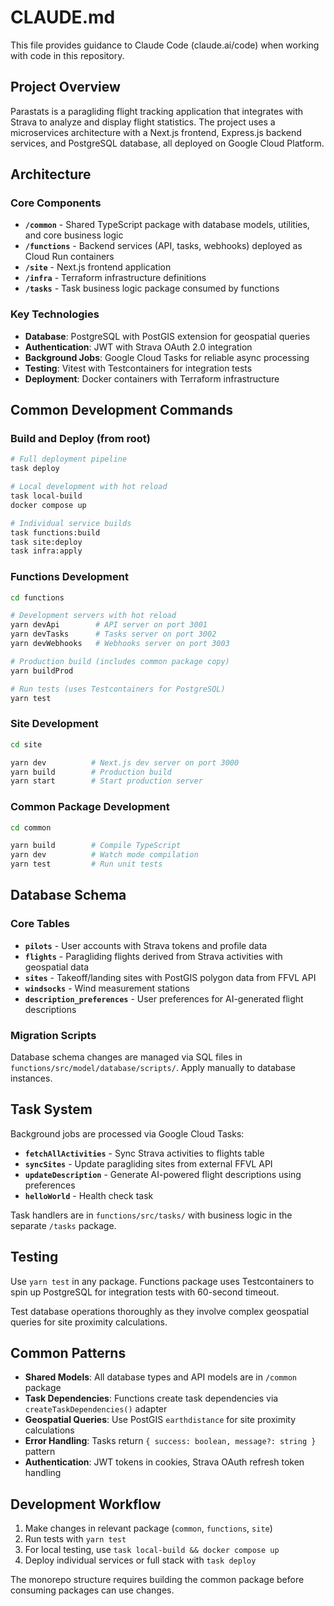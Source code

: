 # CLAUDE.md

This file provides guidance to Claude Code (claude.ai/code) when working with code in this repository.

## Project Overview

Parastats is a paragliding flight tracking application that integrates with Strava to analyze and display flight statistics. The project uses a microservices architecture with a Next.js frontend, Express.js backend services, and PostgreSQL database, all deployed on Google Cloud Platform.

## Architecture

### Core Components
- **`/common`** - Shared TypeScript package with database models, utilities, and core business logic
- **`/functions`** - Backend services (API, tasks, webhooks) deployed as Cloud Run containers
- **`/site`** - Next.js frontend application
- **`/infra`** - Terraform infrastructure definitions
- **`/tasks`** - Task business logic package consumed by functions

### Key Technologies
- **Database**: PostgreSQL with PostGIS extension for geospatial queries
- **Authentication**: JWT with Strava OAuth 2.0 integration  
- **Background Jobs**: Google Cloud Tasks for reliable async processing
- **Testing**: Vitest with Testcontainers for integration tests
- **Deployment**: Docker containers with Terraform infrastructure

## Common Development Commands

### Build and Deploy (from root)
```bash
# Full deployment pipeline
task deploy

# Local development with hot reload
task local-build
docker compose up

# Individual service builds
task functions:build
task site:deploy
task infra:apply
```

### Functions Development
```bash
cd functions

# Development servers with hot reload
yarn devApi        # API server on port 3001
yarn devTasks      # Tasks server on port 3002  
yarn devWebhooks   # Webhooks server on port 3003

# Production build (includes common package copy)
yarn buildProd

# Run tests (uses Testcontainers for PostgreSQL)
yarn test
```

### Site Development
```bash
cd site

yarn dev          # Next.js dev server on port 3000
yarn build        # Production build
yarn start        # Start production server
```

### Common Package Development
```bash
cd common

yarn build        # Compile TypeScript
yarn dev          # Watch mode compilation
yarn test         # Run unit tests
```

## Database Schema

### Core Tables
- **`pilots`** - User accounts with Strava tokens and profile data
- **`flights`** - Paragliding flights derived from Strava activities with geospatial data
- **`sites`** - Takeoff/landing sites with PostGIS polygon data from FFVL API
- **`windsocks`** - Wind measurement stations
- **`description_preferences`** - User preferences for AI-generated flight descriptions

### Migration Scripts
Database schema changes are managed via SQL files in `functions/src/model/database/scripts/`. Apply manually to database instances.

## Task System

Background jobs are processed via Google Cloud Tasks:

- **`fetchAllActivities`** - Sync Strava activities to flights table
- **`syncSites`** - Update paragliding sites from external FFVL API  
- **`updateDescription`** - Generate AI-powered flight descriptions using preferences
- **`helloWorld`** - Health check task

Task handlers are in `functions/src/tasks/` with business logic in the separate `/tasks` package.

## Testing

Use `yarn test` in any package. Functions package uses Testcontainers to spin up PostgreSQL for integration tests with 60-second timeout.

Test database operations thoroughly as they involve complex geospatial queries for site proximity calculations.

## Common Patterns

- **Shared Models**: All database types and API models are in `/common` package
- **Task Dependencies**: Functions create task dependencies via `createTaskDependencies()` adapter
- **Geospatial Queries**: Use PostGIS `earthdistance` for site proximity calculations  
- **Error Handling**: Tasks return `{ success: boolean, message?: string }` pattern
- **Authentication**: JWT tokens in cookies, Strava OAuth refresh token handling

## Development Workflow

1. Make changes in relevant package (`common`, `functions`, `site`)
2. Run tests with `yarn test` 
3. For local testing, use `task local-build && docker compose up`
4. Deploy individual services or full stack with `task deploy`

The monorepo structure requires building the common package before consuming packages can use changes.
